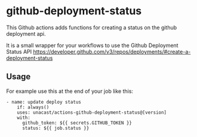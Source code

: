 # github-deployment-status

This Github actions adds functions for creating a status on the github deployment api.

It is a small wrapper for your workflows to use the Github Deployment Status API https://developer.github.com/v3/repos/deployments/#create-a-deployment-status

## Usage

For example use this at the end of your job like this:

```
- name: update deploy status
    if: always()
    uses: unacast/actions-github-deployment-status@[version]
    with:
      github_token: ${{ secrets.GITHUB_TOKEN }}
      status: ${{ job.status }}
```
